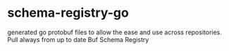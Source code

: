 # schema-registry-go
generated go protobuf files to allow the ease and use across repositories. Pull always from up to date Buf Schema Registry
